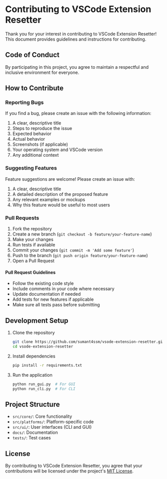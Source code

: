 # Contributing to VSCode Extension Resetter

Thank you for your interest in contributing to VSCode Extension Resetter! This document provides guidelines and instructions for contributing.

## Code of Conduct

By participating in this project, you agree to maintain a respectful and inclusive environment for everyone.

## How to Contribute

### Reporting Bugs

If you find a bug, please create an issue with the following information:

1. A clear, descriptive title
2. Steps to reproduce the issue
3. Expected behavior
4. Actual behavior
5. Screenshots (if applicable)
6. Your operating system and VSCode version
7. Any additional context

### Suggesting Features

Feature suggestions are welcome! Please create an issue with:

1. A clear, descriptive title
2. A detailed description of the proposed feature
3. Any relevant examples or mockups
4. Why this feature would be useful to most users

### Pull Requests

1. Fork the repository
2. Create a new branch (`git checkout -b feature/your-feature-name`)
3. Make your changes
4. Run tests if available
5. Commit your changes (`git commit -m 'Add some feature'`)
6. Push to the branch (`git push origin feature/your-feature-name`)
7. Open a Pull Request

#### Pull Request Guidelines

- Follow the existing code style
- Include comments in your code where necessary
- Update documentation if needed
- Add tests for new features if applicable
- Make sure all tests pass before submitting

## Development Setup

1. Clone the repository
   ```bash
   git clone https://github.com/sumant4ssm/vsode-extension-resetter.git
   cd vsode-extension-resetter
   ```

2. Install dependencies
   ```bash
   pip install -r requirements.txt
   ```

3. Run the application
   ```bash
   python run_gui.py  # For GUI
   python run_cli.py  # For CLI
   ```

## Project Structure

- `src/core/`: Core functionality
- `src/platforms/`: Platform-specific code
- `src/ui/`: User interfaces (CLI and GUI)
- `docs/`: Documentation
- `tests/`: Test cases

## License

By contributing to VSCode Extension Resetter, you agree that your contributions will be licensed under the project's [MIT License](LICENSE).
